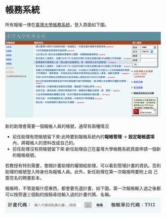 # 帳務系統
 所有報帳一律在[臺灣大學帳務系統](https://ntuacc.cc.ntu.edu.tw/acc/)，登入頁面如下圖。
 
 ![臺灣大學帳務系統登入頁面](./login.png)
 
 新的助理會需要一個報帳人員的帳號，通常有兩種情況

* 前任助理有把帳號留下來:此時要到報帳系統內的**報帳管理** → **設定報帳選項**內，將報帳人的資料改成自己的。
* 前任助理沒有把帳號留下來:新任助理自己在臺灣大學帳務系統頁面申請一個新的報帳帳號。

若教授有特別需要，會開計畫助理的權限給助理，可以看到管理計畫的資訊。否則助理的帳號登入時身份為報帳人員。此外，新任助理在第一次報帳時要附上自 己簽完名的聘書影本。

報帳時，不管是報什麼東西，都會要先選計畫，如下圖。第一次報帳輸入過之後都可以按旁邊三個點的按鈕尋找輸入過的計畫代碼、名稱。
![選取計畫](./chooseproject.png)